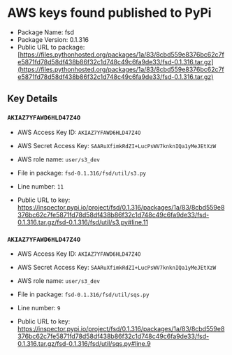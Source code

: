 # AWS keys found published to PyPi

* Package Name: fsd
* Package Version: 0.1.316
* Public URL to package: [https://files.pythonhosted.org/packages/1a/83/8cbd559e8376bc62c7fe5871fd78d58df438b86f32c1d748c49c6fa9de33/fsd-0.1.316.tar.gz](https://files.pythonhosted.org/packages/1a/83/8cbd559e8376bc62c7fe5871fd78d58df438b86f32c1d748c49c6fa9de33/fsd-0.1.316.tar.gz)

## Key Details

### `AKIAZ7YFAWD6HLD47Z4O`

* AWS Access Key ID: `AKIAZ7YFAWD6HLD47Z4O`
* AWS Secret Access Key: `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` 
* AWS role name: `user/s3_dev`
* File in package: `fsd-0.1.316/fsd/util/s3.py`
* Line number: `11`

* Public URL to key: https://inspector.pypi.io/project/fsd/0.1.316/packages/1a/83/8cbd559e8376bc62c7fe5871fd78d58df438b86f32c1d748c49c6fa9de33/fsd-0.1.316.tar.gz/fsd-0.1.316/fsd/util/s3.py#line.11



### `AKIAZ7YFAWD6HLD47Z4O`

* AWS Access Key ID: `AKIAZ7YFAWD6HLD47Z4O`
* AWS Secret Access Key: `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` 
* AWS role name: `user/s3_dev`
* File in package: `fsd-0.1.316/fsd/util/sqs.py`
* Line number: `9`

* Public URL to key: https://inspector.pypi.io/project/fsd/0.1.316/packages/1a/83/8cbd559e8376bc62c7fe5871fd78d58df438b86f32c1d748c49c6fa9de33/fsd-0.1.316.tar.gz/fsd-0.1.316/fsd/util/sqs.py#line.9


